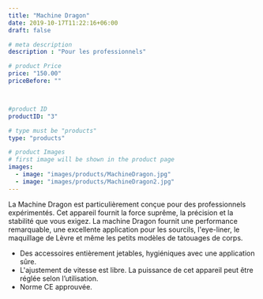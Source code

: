 ```yaml
---
title: "Machine Dragon"
date: 2019-10-17T11:22:16+06:00
draft: false

# meta description
description : "Pour les professionnels"

# product Price
price: "150.00"
priceBefore: ""



#product ID
productID: "3"

# type must be "products"
type: "products"

# product Images
# first image will be shown in the product page
images:
  - image: "images/products/MachineDragon.jpg"
  - image: "images/products/MachineDragon2.jpg"
---
```


La  Machine  Dragon est particulièrement conçue pour des professionnels expérimentés.
Cet appareil  fournit la force suprême, la précision et la stabilité que vous exigez.
 La machine Dragon fournit une performance remarquable, une excellente application pour les sourcils, l'eye-liner, le maquillage de Lèvre et même  les petits modèles de tatouages de corps. 
- Des accessoires entièrement jetables, hygiéniques avec  une application  sûre.
- L'ajustement de vitesse est libre. La  puissance de cet appareil peut être réglée selon l’utilisation.
- Norme CE approuvée.
